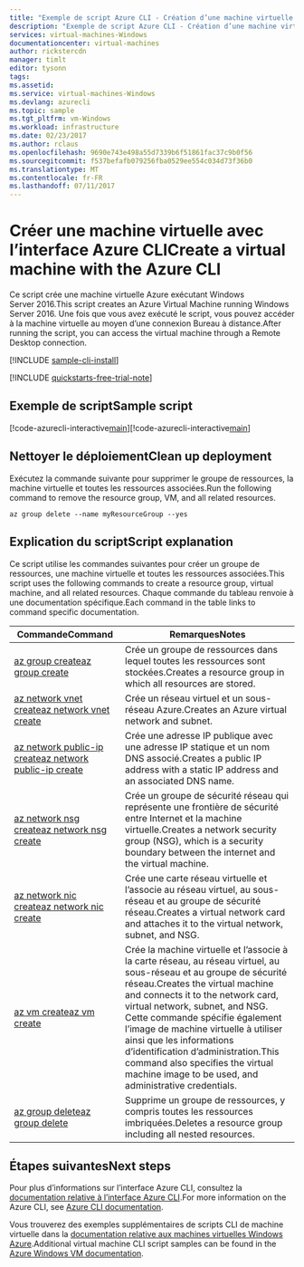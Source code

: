 ```yaml
---
title: "Exemple de script Azure CLI - Création d’une machine virtuelle Windows Server | Microsoft Docs"
description: "Exemple de script Azure CLI - Création d’une machine virtuelle Windows Server"
services: virtual-machines-Windows
documentationcenter: virtual-machines
author: rickstercdn
manager: timlt
editor: tysonn
tags: 
ms.assetid: 
ms.service: virtual-machines-Windows
ms.devlang: azurecli
ms.topic: sample
ms.tgt_pltfrm: vm-Windows
ms.workload: infrastructure
ms.date: 02/23/2017
ms.author: rclaus
ms.openlocfilehash: 9690e743e498a55d7339b6f51861fac37c9b0f56
ms.sourcegitcommit: f537befafb079256fba0529ee554c034d73f36b0
ms.translationtype: MT
ms.contentlocale: fr-FR
ms.lasthandoff: 07/11/2017
---
```

# <a name="create-a-virtual-machine-with-the-azure-cli"></a><span data-ttu-id="6ea5b-103">Créer une machine virtuelle avec l’interface Azure CLI</span><span class="sxs-lookup"><span data-stu-id="6ea5b-103">Create a virtual machine with the Azure CLI</span></span>

<span data-ttu-id="6ea5b-104">Ce script crée une machine virtuelle Azure exécutant Windows Server 2016.</span><span class="sxs-lookup"><span data-stu-id="6ea5b-104">This script creates an Azure Virtual Machine running Windows Server 2016.</span></span> <span data-ttu-id="6ea5b-105">Une fois que vous avez exécuté le script, vous pouvez accéder à la machine virtuelle au moyen d’une connexion Bureau à distance.</span><span class="sxs-lookup"><span data-stu-id="6ea5b-105">After running the script, you can access the virtual machine through a Remote Desktop connection.</span></span>

[!INCLUDE [sample-cli-install](../../../includes/sample-cli-install.md)]

[!INCLUDE [quickstarts-free-trial-note](../../../includes/quickstarts-free-trial-note.md)]

## <a name="sample-script"></a><span data-ttu-id="6ea5b-106">Exemple de script</span><span class="sxs-lookup"><span data-stu-id="6ea5b-106">Sample script</span></span>

<span data-ttu-id="6ea5b-107">[!code-azurecli-interactive[main](../../../cli_scripts/virtual-machine/create-vm-detailed/create-windows-vm-detailed.sh "Création rapide de machine virtuelle")]</span><span class="sxs-lookup"><span data-stu-id="6ea5b-107">[!code-azurecli-interactive[main](../../../cli_scripts/virtual-machine/create-vm-detailed/create-windows-vm-detailed.sh "Quick Create VM")]</span></span>

## <a name="clean-up-deployment"></a><span data-ttu-id="6ea5b-108">Nettoyer le déploiement</span><span class="sxs-lookup"><span data-stu-id="6ea5b-108">Clean up deployment</span></span> 

<span data-ttu-id="6ea5b-109">Exécutez la commande suivante pour supprimer le groupe de ressources, la machine virtuelle et toutes les ressources associées.</span><span class="sxs-lookup"><span data-stu-id="6ea5b-109">Run the following command to remove the resource group, VM, and all related resources.</span></span>

```azurecli-interactive 
az group delete --name myResourceGroup --yes
```

## <a name="script-explanation"></a><span data-ttu-id="6ea5b-110">Explication du script</span><span class="sxs-lookup"><span data-stu-id="6ea5b-110">Script explanation</span></span>

<span data-ttu-id="6ea5b-111">Ce script utilise les commandes suivantes pour créer un groupe de ressources, une machine virtuelle et toutes les ressources associées.</span><span class="sxs-lookup"><span data-stu-id="6ea5b-111">This script uses the following commands to create a resource group, virtual machine, and all related resources.</span></span> <span data-ttu-id="6ea5b-112">Chaque commande du tableau renvoie à une documentation spécifique.</span><span class="sxs-lookup"><span data-stu-id="6ea5b-112">Each command in the table links to command specific documentation.</span></span>

| <span data-ttu-id="6ea5b-113">Commande</span><span class="sxs-lookup"><span data-stu-id="6ea5b-113">Command</span></span> | <span data-ttu-id="6ea5b-114">Remarques</span><span class="sxs-lookup"><span data-stu-id="6ea5b-114">Notes</span></span> |
|---|---|
| [<span data-ttu-id="6ea5b-115">az group create</span><span class="sxs-lookup"><span data-stu-id="6ea5b-115">az group create</span></span>](https://docs.microsoft.com/cli/azure/group#create) | <span data-ttu-id="6ea5b-116">Crée un groupe de ressources dans lequel toutes les ressources sont stockées.</span><span class="sxs-lookup"><span data-stu-id="6ea5b-116">Creates a resource group in which all resources are stored.</span></span> |
| [<span data-ttu-id="6ea5b-117">az network vnet create</span><span class="sxs-lookup"><span data-stu-id="6ea5b-117">az network vnet create</span></span>](https://docs.microsoft.com/cli/azure/network/vnet#create) | <span data-ttu-id="6ea5b-118">Crée un réseau virtuel et un sous-réseau Azure.</span><span class="sxs-lookup"><span data-stu-id="6ea5b-118">Creates an Azure virtual network and subnet.</span></span> |
| [<span data-ttu-id="6ea5b-119">az network public-ip create</span><span class="sxs-lookup"><span data-stu-id="6ea5b-119">az network public-ip create</span></span>](https://docs.microsoft.com/cli/azure/network/public-ip#create) | <span data-ttu-id="6ea5b-120">Crée une adresse IP publique avec une adresse IP statique et un nom DNS associé.</span><span class="sxs-lookup"><span data-stu-id="6ea5b-120">Creates a public IP address with a static IP address and an associated DNS name.</span></span> |
| [<span data-ttu-id="6ea5b-121">az network nsg create</span><span class="sxs-lookup"><span data-stu-id="6ea5b-121">az network nsg create</span></span>](https://docs.microsoft.com/cli/azure/network/nsg#create) | <span data-ttu-id="6ea5b-122">Crée un groupe de sécurité réseau qui représente une frontière de sécurité entre Internet et la machine virtuelle.</span><span class="sxs-lookup"><span data-stu-id="6ea5b-122">Creates a network security group (NSG), which is a security boundary between the internet and the virtual machine.</span></span> |
| [<span data-ttu-id="6ea5b-123">az network nic create</span><span class="sxs-lookup"><span data-stu-id="6ea5b-123">az network nic create</span></span>](https://docs.microsoft.com/cli/azure/network/nic#create) | <span data-ttu-id="6ea5b-124">Crée une carte réseau virtuelle et l’associe au réseau virtuel, au sous-réseau et au groupe de sécurité réseau.</span><span class="sxs-lookup"><span data-stu-id="6ea5b-124">Creates a virtual network card and attaches it to the virtual network, subnet, and NSG.</span></span> |
| [<span data-ttu-id="6ea5b-125">az vm create</span><span class="sxs-lookup"><span data-stu-id="6ea5b-125">az vm create</span></span>](https://docs.microsoft.com/cli/azure/vm#create) | <span data-ttu-id="6ea5b-126">Crée la machine virtuelle et l’associe à la carte réseau, au réseau virtuel, au sous-réseau et au groupe de sécurité réseau.</span><span class="sxs-lookup"><span data-stu-id="6ea5b-126">Creates the virtual machine and connects it to the network card, virtual network, subnet, and NSG.</span></span> <span data-ttu-id="6ea5b-127">Cette commande spécifie également l’image de machine virtuelle à utiliser ainsi que les informations d’identification d’administration.</span><span class="sxs-lookup"><span data-stu-id="6ea5b-127">This command also specifies the virtual machine image to be used, and administrative credentials.</span></span>  |
| [<span data-ttu-id="6ea5b-128">az group delete</span><span class="sxs-lookup"><span data-stu-id="6ea5b-128">az group delete</span></span>](https://docs.microsoft.com/cli/azure/vm/extension#set) | <span data-ttu-id="6ea5b-129">Supprime un groupe de ressources, y compris toutes les ressources imbriquées.</span><span class="sxs-lookup"><span data-stu-id="6ea5b-129">Deletes a resource group including all nested resources.</span></span> |

## <a name="next-steps"></a><span data-ttu-id="6ea5b-130">Étapes suivantes</span><span class="sxs-lookup"><span data-stu-id="6ea5b-130">Next steps</span></span>

<span data-ttu-id="6ea5b-131">Pour plus d’informations sur l’interface Azure CLI, consultez la [documentation relative à l’interface Azure CLI](https://docs.microsoft.com/cli/azure/overview).</span><span class="sxs-lookup"><span data-stu-id="6ea5b-131">For more information on the Azure CLI, see [Azure CLI documentation](https://docs.microsoft.com/cli/azure/overview).</span></span>

<span data-ttu-id="6ea5b-132">Vous trouverez des exemples supplémentaires de scripts CLI de machine virtuelle dans la [documentation relative aux machines virtuelles Windows Azure](../windows/cli-samples.md?toc=%2fazure%2fvirtual-machines%2fwindows%2ftoc.json).</span><span class="sxs-lookup"><span data-stu-id="6ea5b-132">Additional virtual machine CLI script samples can be found in the [Azure Windows VM documentation](../windows/cli-samples.md?toc=%2fazure%2fvirtual-machines%2fwindows%2ftoc.json).</span></span>
